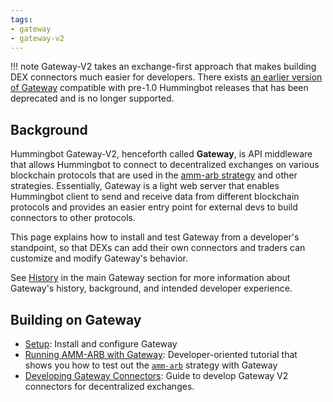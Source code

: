 ```yaml
---
tags:
- gateway
- gateway-v2
---
```


!!! note
    Gateway-V2 takes an exchange-first approach that makes building DEX connectors much easier for developers. There exists [an earlier version of Gateway](https://github.com/CoinAlpha/gateway-api) compatible with pre-1.0 Hummingbot releases that has been deprecated and is no longer supported.

## Background

Hummingbot Gateway-V2, henceforth called **Gateway**, is API middleware that allows Hummingbot to connect to decentralized exchanges on various blockchain protocols that are used in the [amm-arb strategy](/strategies/amm-arbitrage/) and other strategies. Essentially, Gateway is a light web server that enables Hummingbot client to send and receive data from different blockchain protocols and provides an easier entry point for external devs to build connectors to other protocols.

This page explains how to install and test Gateway from a developer's standpoint, so that DEXs can add their own connectors and traders can customize and modify Gateway's behavior.

See [History](/gateway/history) in the main Gateway section for more information about Gateway's history, background, and intended developer experience.

## Building on Gateway

* [Setup](./setup): Install and configure Gateway
* [Running AMM-ARB with Gateway](./running-amm-arb): Developer-oriented tutorial that shows you how to test out the [`amm-arb`](/strategies/amm-arbitrage) strategy with Gateway 
* [Developing Gateway Connectors](./gateway-connectors): Guide to develop Gateway V2 connectors for decentralized exchanges. 